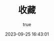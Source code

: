 ---
title: 收藏
date: 2023-09-25 16:43:01
permalink: /favorites/ss
sidebar: true
article: false
editLink: false
author:
  name: Arnold Shu
  link: https://github.com/ArnoldShu
---